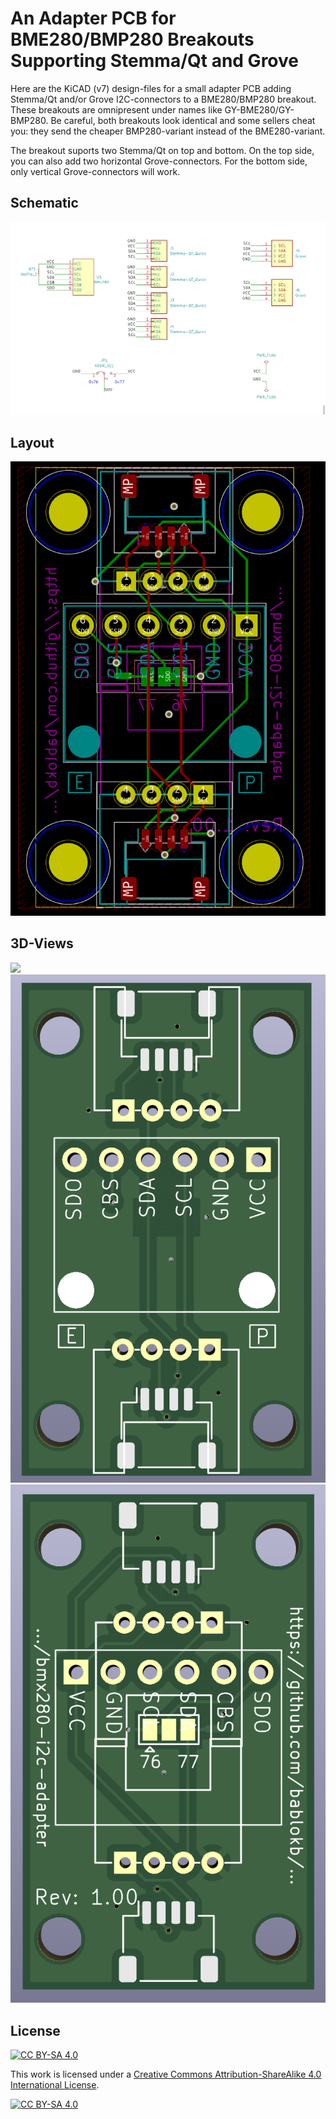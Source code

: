 An Adapter PCB for BME280/BMP280 Breakouts Supporting Stemma/Qt and Grove
=========================================================================


Here are the KiCAD (v7) design-files for a small adapter PCB adding
Stemma/Qt and/or Grove I2C-connectors to a BME280/BMP280 breakout. These
breakouts are omnipresent under names like GY-BME280/GY-BMP280. Be
careful, both breakouts look identical and some sellers cheat you: they
send the cheaper BMP280-variant instead of the BME280-variant.

The breakout suports two Stemma/Qt on top and bottom. On the top
side, you can also add two horizontal Grove-connectors. For the
bottom side, only vertical Grove-connectors will work.

Schematic
---------

![](schematic.png)


Layout
------

![](pcb-layout.png)


3D-Views
--------

![](JLCPCB-3D-top.png)
![](pcb-3D-top.png)
![](pcb-3D-bottom.png)


License
-------

[![CC BY-SA 4.0][cc-by-sa-shield]][cc-by-sa]

This work is licensed under a
[Creative Commons Attribution-ShareAlike 4.0 International
License][cc-by-sa].

[![CC BY-SA 4.0][cc-by-sa-image]][cc-by-sa]

[cc-by-sa]: http://creativecommons.org/licenses/by-sa/4.0/
[cc-by-sa-image]: https://licensebuttons.net/l/by-sa/4.0/88x31.png
[cc-by-sa-shield]:
https://img.shields.io/badge/License-CC%20BY--SA%204.0-lightgrey.svg
